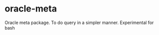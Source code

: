 oracle-meta
===========

Oracle meta package. To do query in a simpler manner. Experimental for bash
